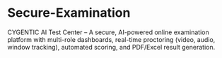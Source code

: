 # Secure-Examination
CYGENTIC AI Test Center – A secure, AI-powered online examination platform with multi-role dashboards, real-time proctoring (video, audio, window tracking), automated scoring, and PDF/Excel result generation.
